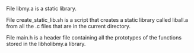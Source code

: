 File libmy.a is a static library.


File create_static_lib.sh is a script that creates a static library called liball.a from all the .c files that are in the current directory.


File main.h is a header file containing all the prototypes of the functions stored in the libholibmy.a library.
